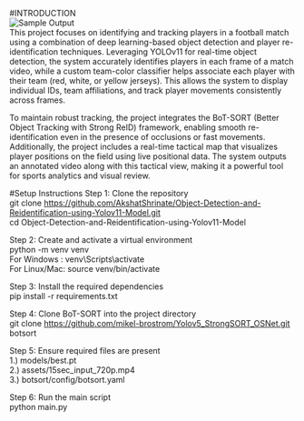 #INTRODUCTION  
![Sample Output](assets/output_frame.jpg)    
This project focuses on identifying and tracking players in a football match using a combination of deep learning-based object detection and player re-identification techniques. Leveraging YOLOv11 for real-time object detection, the system accurately identifies players in each frame of a match video, while a custom team-color classifier helps associate each player with their team (red, white, or yellow jerseys). This allows the system to display individual IDs, team affiliations, and track player movements consistently across frames.

To maintain robust tracking, the project integrates the BoT-SORT (Better Object Tracking with Strong ReID) framework, enabling smooth re-identification even in the presence of occlusions or fast movements. Additionally, the project includes a real-time tactical map that visualizes player positions on the field using live positional data. The system outputs an annotated video along with this tactical view, making it a powerful tool for sports analytics and visual review.

#Setup Instructions 
Step 1: Clone the repository   
git clone https://github.com/AkshatShrinate/Object-Detection-and-Reidentification-using-Yolov11-Model.git   
cd Object-Detection-and-Reidentification-using-Yolov11-Model   

Step 2: Create and activate a virtual environment   
python -m venv venv     
For Windows : venv\Scripts\activate    
For Linux/Mac: source venv/bin/activate      

Step 3: Install the required dependencies       
pip install -r requirements.txt      

Step 4: Clone BoT-SORT into the project directory     
git clone https://github.com/mikel-brostrom/Yolov5_StrongSORT_OSNet.git botsort      

Step 5: Ensure required files are present    
1.) models/best.pt     
2.) assets/15sec_input_720p.mp4      
3.) botsort/config/botsort.yaml    

Step 6: Run the main script    
python main.py
